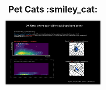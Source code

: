 <h1 align="center"> Pet Cats :smiley_cat: </h1>
  
<p align="center">
  <img src="tt20230130wk5_cats.png?raw=true" width="60%">
</p>


